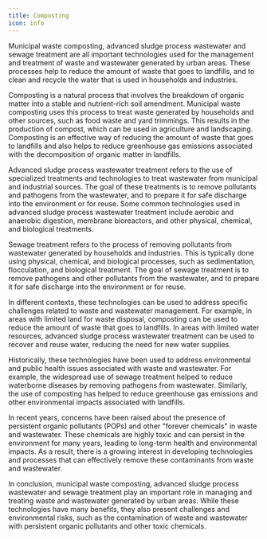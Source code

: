 ```yaml
---
title: Composting
icon: info
---
```



Municipal waste composting, advanced sludge process wastewater and sewage treatment are all important technologies used for the management and treatment of waste and wastewater generated by urban areas. These processes help to reduce the amount of waste that goes to landfills, and to clean and recycle the water that is used in households and industries.

Composting is a natural process that involves the breakdown of organic matter into a stable and nutrient-rich soil amendment. Municipal waste composting uses this process to treat waste generated by households and other sources, such as food waste and yard trimmings. This results in the production of compost, which can be used in agriculture and landscaping. Composting is an effective way of reducing the amount of waste that goes to landfills and also helps to reduce greenhouse gas emissions associated with the decomposition of organic matter in landfills.

Advanced sludge process wastewater treatment refers to the use of specialized treatments and technologies to treat wastewater from municipal and industrial sources. The goal of these treatments is to remove pollutants and pathogens from the wastewater, and to prepare it for safe discharge into the environment or for reuse. Some common technologies used in advanced sludge process wastewater treatment include aerobic and anaerobic digestion, membrane bioreactors, and other physical, chemical, and biological treatments.

Sewage treatment refers to the process of removing pollutants from wastewater generated by households and industries. This is typically done using physical, chemical, and biological processes, such as sedimentation, flocculation, and biological treatment. The goal of sewage treatment is to remove pathogens and other pollutants from the wastewater, and to prepare it for safe discharge into the environment or for reuse.

In different contexts, these technologies can be used to address specific challenges related to waste and wastewater management. For example, in areas with limited land for waste disposal, composting can be used to reduce the amount of waste that goes to landfills. In areas with limited water resources, advanced sludge process wastewater treatment can be used to recover and reuse water, reducing the need for new water supplies.

Historically, these technologies have been used to address environmental and public health issues associated with waste and wastewater. For example, the widespread use of sewage treatment helped to reduce waterborne diseases by removing pathogens from wastewater. Similarly, the use of composting has helped to reduce greenhouse gas emissions and other environmental impacts associated with landfills.

In recent years, concerns have been raised about the presence of persistent organic pollutants (POPs) and other "forever chemicals" in waste and wastewater. These chemicals are highly toxic and can persist in the environment for many years, leading to long-term health and environmental impacts. As a result, there is a growing interest in developing technologies and processes that can effectively remove these contaminants from waste and wastewater.

In conclusion, municipal waste composting, advanced sludge process wastewater and sewage treatment play an important role in managing and treating waste and wastewater generated by urban areas. While these technologies have many benefits, they also present challenges and environmental risks, such as the contamination of waste and wastewater with persistent organic pollutants and other toxic chemicals.